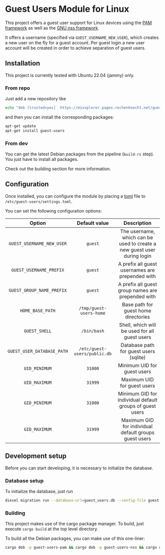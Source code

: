 # Guest Users Module for Linux

This project offers a guest user support for Linux devices using the [PAM framework](https://github.com/linux-pam/linux-pam) as well as the [GNU nss framework](https://www.gnu.org/software/libc/manual/html_node/Name-Service-Switch.html).

It offers a username (specified via `GUEST_USERNAME_NEW_USER`), which creates a new user on the fly for a guest account. Per guest login a new user account will be created in order to achieve separation of guest users.

## Installation

This project is currently tested with Ubuntu 22.04 (jammy) only.

### From repo

Just add a new repository like

```bash
echo "deb [trusted=yes]  https://mixxplorer.pages.rechenknecht.net/guest-users/packages/release/main /" > /etc/apt/sources.list.d/guest-users.list
```

and then you can install the corresponding packages:

```bash
apt-get update
apt-get install guest-users
```

### From dev

You can get the latest Debian packages from the pipeline (`build-rs` step). You just have to install all packages.

Check out the building section for more information.

## Configuration

Once installed, you can configure the module by placing a [toml](https://toml.io) file to `/etc/guest-users/settings.toml`.

You can set the following configuration options:

| Option | Default value | Description |
|:------:|:-------------:|:-----------:|
| `GUEST_USERNAME_NEW_USER` | `guest` | The username, which can be used to create a new guest user during login |
| `GUEST_USERNAME_PREFIX` | `guest` | A prefix all guest usernames are prepended with |
| `GUEST_GROUP_NAME_PREFIX` | `guest` | A prefix all guest group names are prepended with |
| `HOME_BASE_PATH` | `/tmp/guest-users-home` | Base path for guest home directories |
| `GUEST_SHELL` | `/bin/bash` | Shell, which will be used for all guest users |
| `GUEST_USER_DATABASE_PATH` | `/etc/guest-users/public.db` | Database path for guest users (sqlite) |
| `UID_MINIMUM` | `31000` | Minimum UID for guest users |
| `UID_MAXIMUM` | `31999` | Maximum UID for guest users |
| `GID_MINIMUM` | `31000` | Minimum GID for individual default groups of guest users |
| `GID_MAXIMUM` | `31999` | Maximum GID for individual default groups guest users |

## Development setup

Before you can start developing, it is necessary to initialize the database.

### Database setup

To initialize the database, just run

```bash
diesel migration run --database-url=guest_users.db --config-file guest-users-lib/diesel.toml --migration-dir guest-users-lib/migrations
```

### Building

This project makes use of the cargo package manager. To build, just execute `cargo build` at the top level directory.

To build all the Debian packages, you can make use of this one-liner:

```bash
cargo deb -p guest-users-pam && cargo deb -p guest-users-nss && cargo deb -p guest-users-lib
```

